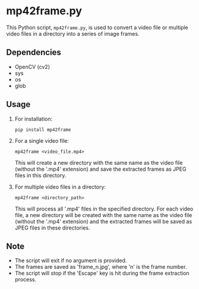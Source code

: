 # mp42frame.py

This Python script, `mp42frame.py`, is used to convert a video file or multiple video files in a directory into a series of image frames.

## Dependencies

- OpenCV (cv2)
- sys
- os
- glob

## Usage
1. For installation:
    ```
    pip install mp42frame
    ```

2. For a single video file:
    ```
    mp42frame <video_file.mp4>
    ```
    This will create a new directory with the same name as the video file (without the '.mp4' extension) and save the extracted frames as JPEG files in this directory.

3. For multiple video files in a directory:
    ```
    mp42frame <directory_path>
    ```
    This will process all '.mp4' files in the specified directory. For each video file, a new directory will be created with the same name as the video file (without the '.mp4' extension) and the extracted frames will be saved as JPEG files in these directories.

## Note
- The script will exit if no argument is provided.
- The frames are saved as 'frame_n.jpg', where 'n' is the frame number.
- The script will stop if the 'Escape' key is hit during the frame extraction process.
